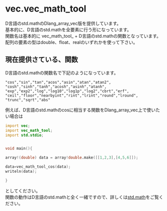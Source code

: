 # vec.vec_math_tool

D言語のstd.mathのDlang_array_vec版を提供しています。<br>
基本的に、D言語のstd.mathを全要素に行う形になっています。<br>
関数名は基本的に vec_math_tool_ + D言語のstd.mathの関数となっています。<br>
配列の要素の型はdouble、float、realのいずれかを使って下さい。

## 現在提供さている、関数

D言語のstd.mathの関数名で下記のようになっています。

```
"cos","sin","tan","acos","asin","atan","atan2",
"cosh","sinh","tanh","acosh","asinh","atanh",
"exp","exp2","log","log10","log1p","log2","cbrt","erf",
"ceil","floor","nearbyint","rint","lrint","round","lround",
"trunc","sqrt","abs"
```

例えば、D言語のstd.mathのcosに相当する関数をDlang_array_vec上で使いたい場合は

```D:main.d
import vec;
import vec_math_tool;
import std.stdio;


void main(){

array!(double) data = array!double.make([[1,2,3],[4,5,6]]);

data=vec_math_tool_cos(data);
writeln(data);

}
```

としてください。<br>
関数の動作はD言語のstd.mathと全く一緒ですので、詳しくは[std.math](http://www.kmonos.net/alang/d/phobos/std_math.html)をご覧ください。
